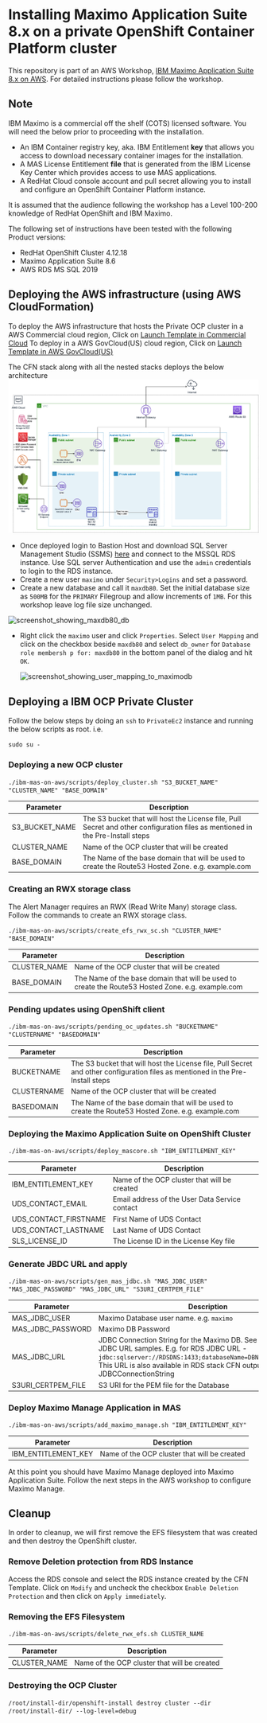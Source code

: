 # Installing Maximo Application Suite 8.x on a private OpenShift Container Platform cluster
This repository is part of an AWS Workshop, [IBM Maximo Application Suite 8.x on AWS](https://catalog.us-east-1.prod.workshops.aws/workshops/78554b88-0cd8-45a1-b9ee-2c1078aa6995/en-US). For detailed instructions please follow the workshop.
## Note
IBM Maximo is a commercial off the shelf (COTS) licensed software. You will need the below prior to proceeding with the installation.
* An IBM Container registry key, aka. IBM Entitlement **key** that allows you access to download necessary container images for the installation.
* A MAS License Entitlement **file** that is generated from the IBM License Key Center which provides access to use MAS applications.
* A RedHat Cloud console account and pull secret allowing you to install and configure an OpenShift Container Platform instance.

It is assumed that the audience following the workshop has a Level 100-200 knowledge of RedHat OpenShift and IBM Maximo.

The following set of instructions have been tested with the following Product versions:
* RedHat OpenShift Cluster 4.12.18
* Maximo Application Suite 8.6
* AWS RDS MS SQL 2019

## Deploying the AWS infrastructure (using AWS CloudFormation)
To deploy the AWS infrastructure that hosts the Private OCP cluster in a AWS Commercial cloud region, Click on 
<a href="https://console.aws.amazon.com/cloudformation/home?#/stacks/new?&templateURL=https://ee-assets-prod-us-east-1.s3.amazonaws.com/modules/59674cf6b6e04aa19cd95f91d5d0dca7/v1/mainTemplate.yaml">Launch Template in Commercial Cloud</a>
To deploy in a AWS GovCloud(US) cloud region, Click on 
<a href="https://console.amazonaws-us-gov.com/cloudformation/home?#/stacks/new?&templateURL=https://ee-assets-prod-us-east-1.s3.amazonaws.com/modules/59674cf6b6e04aa19cd95f91d5d0dca7/v1/mainTemplate.yaml">Launch Template in AWS GovCloud(US)</a>

The CFN stack along with all the nested stacks deploys the below architecture 
![infra-deployed-by-cfnstack](./images/infra-deployed-by-cfnstack.png)

* Once deployed login to Bastion Host and download SQL Server Management Studio (SSMS) [here](https://learn.microsoft.com/en-us/sql/ssms/download-sql-server-management-studio-ssms?view=sql-server-ver16) and connect to the MSSQL RDS instance. Use SQL server Authentication and use the ``admin`` credentials to login to the RDS instance. 
* Create a new user ``maximo`` under ``Security>Logins`` and set a password.
* Create a new database and call it ``maxdb80``. Set the initial database size as ``500MB`` for the ``PRIMARY`` Filegroup and allow increments of ``1MB``. For this workshop leave log file size unchanged. 

![screenshot_showing_maxdb80_db](./images/screenshot_showing_maxdb80_db.png)
* Right click the ``maximo`` user and click ``Properties``. Select ``User Mapping`` and click on the checkbox beside ``maxdb80`` and select ``db_owner`` for ``Database role membersh p for: maxdb80`` in the bottom panel of the dialog and hit ``OK``.

    ![screenshot_showing_user_mapping_to_maximodb](./images/screenshot_showing_user_mapping_to_maximodb.png)


## Deploying a IBM OCP Private Cluster
Follow the below steps by doing an ``ssh`` to ``PrivateEc2`` instance and running the below scripts as root. 
i.e.
```
sudo su -
```
### Deploying a new OCP cluster
```
./ibm-mas-on-aws/scripts/deploy_cluster.sh "S3_BUCKET_NAME" "CLUSTER_NAME" "BASE_DOMAIN"
```
|Parameter|Description|
|--|--|
|S3_BUCKET_NAME|The S3 bucket that will host the License file, Pull Secret and other configuration files as mentioned in the Pre-Install steps|
|CLUSTER_NAME|Name of the OCP cluster that will be created|
|BASE_DOMAIN|The Name of the base domain that will be used to create the Route53 Hosted Zone. e.g. example.com|

### Creating an RWX storage class
The Alert Manager requires an RWX (Read Write Many) storage class. Follow the commands to create an RWX storage class.
```
./ibm-mas-on-aws/scripts/create_efs_rwx_sc.sh "CLUSTER_NAME" "BASE_DOMAIN"
```
|Parameter|Description|
|--|--|
|CLUSTER_NAME|Name of the OCP cluster that will be created|
|BASE_DOMAIN|The Name of the base domain that will be used to create the Route53 Hosted Zone. e.g. example.com|

### Pending updates using OpenShift client
```
./ibm-mas-on-aws/scripts/pending_oc_updates.sh "BUCKETNAME" "CLUSTERNAME" "BASEDOMAIN"
```
|Parameter|Description|
|--|--|
|BUCKETNAME|The S3 bucket that will host the License file, Pull Secret and other configuration files as mentioned in the Pre-Install steps|
|CLUSTERNAME|Name of the OCP cluster that will be created|
|BASEDOMAIN|The Name of the base domain that will be used to create the Route53 Hosted Zone. e.g. example.com|


### Deploying the Maximo Application Suite on OpenShift Cluster
```
./ibm-mas-on-aws/scripts/deploy_mascore.sh "IBM_ENTITLEMENT_KEY" 
```
|Parameter|Description|
|--|--|
|IBM_ENTITLEMENT_KEY|Name of the OCP cluster that will be created|
|UDS_CONTACT_EMAIL|Email address of the User Data Service contact|
|UDS_CONTACT_FIRSTNAME|First Name of UDS Contact|
|UDS_CONTACT_LASTNAME|Last Name of UDS Contact|
|SLS_LICENSE_ID|The License ID in the License Key file|

### Generate JBDC URL and apply 
```
./ibm-mas-on-aws/scripts/gen_mas_jdbc.sh "MAS_JDBC_USER" "MAS_JDBC_PASSWORD" "MAS_JDBC_URL" "S3URI_CERTPEM_FILE"
```
|Parameter|Description|
|--|--|
|MAS_JDBC_USER|Maximo Database user name. e.g. ``maximo``|
|MAS_JDBC_PASSWORD|Maximo DB Password|
|MAS_JDBC_URL|JDBC Connection String for the Maximo DB. See [link](https://www.ibm.com/docs/en/maximo-manage/8.0.0?topic=suite-deploying-activating-manage) for various JDBC URL samples. E.g. for RDS JDBC URL - ``jdbc:sqlserver://RDSDNS:1433;databaseName=DBNAME;encrypt=true``. This URL is also available in RDS stack CFN output as JDBCConnectionString|
|S3URI_CERTPEM_FILE|S3 URI for the PEM file for the Database|

### Deploy Maximo Manage Application in MAS 
```
./ibm-mas-on-aws/scripts/add_maximo_manage.sh "IBM_ENTITLEMENT_KEY"
```
|Parameter|Description|
|--|--|
|IBM_ENTITLEMENT_KEY|Name of the OCP cluster that will be created|

At this point you should have Maximo Manage deployed into Maximo Application Suite. 
Follow the next steps in the AWS workshop to configure Maximo Manage.

## Cleanup
In order to cleanup, we will first remove the EFS filesystem that was created and then destroy the OpenShift cluster.

### Remove Deletion protection from RDS Instance
Access the RDS console and select the RDS instance created by the CFN Template. Click on ``Modify`` and uncheck the checkbox ``Enable Deletion Protection`` and then click on ``Apply immediately``.

### Removing the EFS Filesystem
```
./ibm-mas-on-aws/scripts/delete_rwx_efs.sh CLUSTER_NAME
```
|Parameter|Description|
|--|--|
|CLUSTER_NAME|Name of the OCP cluster that will be created|

### Destroying the OCP Cluster

```
/root/install-dir/openshift-install destroy cluster --dir /root/install-dir/ --log-level=debug
```
